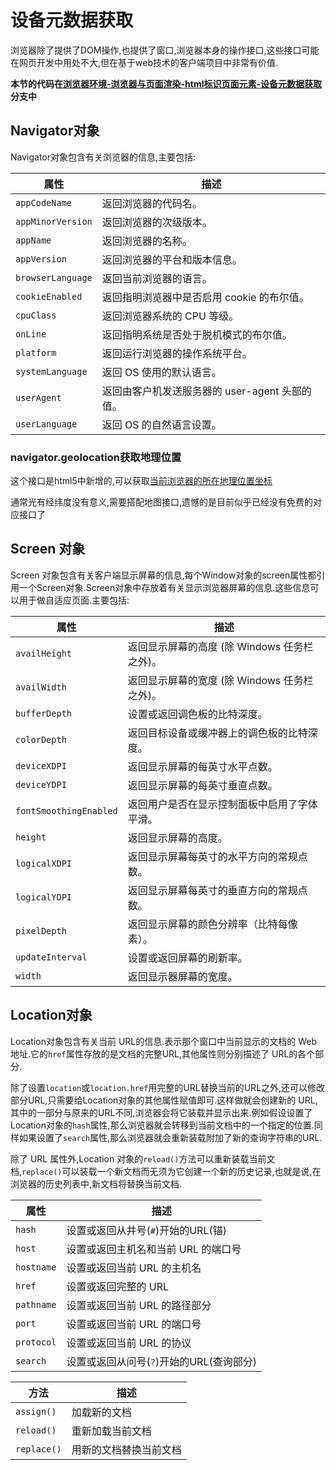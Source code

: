 # 设备元数据获取

浏览器除了提供了DOM操作,也提供了窗口,浏览器本身的操作接口,这些接口可能在网页开发中用处不大,但在基于web技术的客户端项目中非常有价值.

**本节的代码在[浏览器环境-浏览器与页面渲染-html标识页面元素-设备元数据获取](https://github.com/hsz1273327/TutorialForFront-EndWeb/tree/%E6%B5%8F%E8%A7%88%E5%99%A8%E7%8E%AF%E5%A2%83-%E6%B5%8F%E8%A7%88%E5%99%A8%E4%B8%8E%E9%A1%B5%E9%9D%A2%E6%B8%B2%E6%9F%93-html%E6%A0%87%E8%AF%86%E9%A1%B5%E9%9D%A2%E5%85%83%E7%B4%A0-%E8%AE%BE%E5%A4%87%E5%85%83%E6%95%B0%E6%8D%AE%E8%8E%B7%E5%8F%96)分支中**

## Navigator对象

Navigator对象包含有关浏览器的信息,主要包括:

| 属性              | 描述                                           |
| ----------------- | ---------------------------------------------- |
| `appCodeName`     | 返回浏览器的代码名。                           |
| `appMinorVersion` | 返回浏览器的次级版本。                         |
| `appName`         | 返回浏览器的名称。                             |
| `appVersion`      | 返回浏览器的平台和版本信息。                   |
| `browserLanguage` | 返回当前浏览器的语言。                         |
| `cookieEnabled`   | 返回指明浏览器中是否启用 cookie 的布尔值。     |
| `cpuClass`        | 返回浏览器系统的 CPU 等级。                    |
| `onLine`          | 返回指明系统是否处于脱机模式的布尔值。         |
| `platform`        | 返回运行浏览器的操作系统平台。                 |
| `systemLanguage`  | 返回 OS 使用的默认语言。                       |
| `userAgent`       | 返回由客户机发送服务器的 user-agent 头部的值。 |
| `userLanguage`    | 返回 OS 的自然语言设置。                       |

### navigator.geolocation获取地理位置

这个接口是html5中新增的,可以获取[当前浏览器的所在地理位置坐标](https://developer.mozilla.org/zh-CN/docs/Web/API/Geolocation/Using_geolocation)

通常光有经纬度没有意义,需要搭配地图接口,遗憾的是目前似乎已经没有免费的对应接口了

## Screen 对象

Screen 对象包含有关客户端显示屏幕的信息,每个Window对象的screen属性都引用一个Screen对象.Screen对象中存放着有关显示浏览器屏幕的信息.这些信息可以用于做自适应页面.主要包括:

| 属性                   | 描述                                         |
| ---------------------- | -------------------------------------------- |
| `availHeight`          | 返回显示屏幕的高度 (除 Windows 任务栏之外)。 |
| `availWidth`           | 返回显示屏幕的宽度 (除 Windows 任务栏之外)。 |
| `bufferDepth`          | 设置或返回调色板的比特深度。                 |
| `colorDepth`           | 返回目标设备或缓冲器上的调色板的比特深度。   |
| `deviceXDPI`           | 返回显示屏幕的每英寸水平点数。               |
| `deviceYDPI`           | 返回显示屏幕的每英寸垂直点数。               |
| `fontSmoothingEnabled` | 返回用户是否在显示控制面板中启用了字体平滑。 |
| `height`               | 返回显示屏幕的高度。                         |
| `logicalXDPI`          | 返回显示屏幕每英寸的水平方向的常规点数。     |
| `logicalYDPI`          | 返回显示屏幕每英寸的垂直方向的常规点数。     |
| `pixelDepth`           | 返回显示屏幕的颜色分辨率（比特每像素）。     |
| `updateInterval`       | 设置或返回屏幕的刷新率。                     |
| `width`                | 返回显示器屏幕的宽度。                       |

## Location对象

Location对象包含有关当前 URL的信息.表示那个窗口中当前显示的文档的 Web 地址.它的`href`属性存放的是文档的完整URL,其他属性则分别描述了 URL的各个部分.

除了设置`location`或`location.href`用完整的URL替换当前的URL之外,还可以修改部分URL,只需要给Location对象的其他属性赋值即可.这样做就会创建新的 URL,其中的一部分与原来的URL不同,浏览器会将它装载并显示出来.例如假设设置了Location对象的`hash`属性,那么浏览器就会转移到当前文档中的一个指定的位置.同样如果设置了`search`属性,那么浏览器就会重新装载附加了新的查询字符串的URL.

除了 URL 属性外,Location 对象的`reload()`方法可以重新装载当前文档,`replace()`可以装载一个新文档而无须为它创建一个新的历史记录,也就是说,在浏览器的历史列表中,新文档将替换当前文档.

| 属性       | 描述                                     |
| ---------- | ---------------------------------------- |
| `hash`     | 设置或返回从井号(`#`)开始的URL(锚)       |
| `host`     | 设置或返回主机名和当前 URL 的端口号      |
| `hostname` | 设置或返回当前 URL 的主机名              |
| `href`     | 设置或返回完整的 URL                     |
| `pathname` | 设置或返回当前 URL 的路径部分            |
| `port`     | 设置或返回当前 URL 的端口号              |
| `protocol` | 设置或返回当前 URL 的协议                |
| `search`   | 设置或返回从问号(`?`)开始的URL(查询部分) |

| 方法        | 描述                   |
| ----------- | ---------------------- |
| `assign()`  | 加载新的文档           |
| `reload()`  | 重新加载当前文档       |
| `replace()` | 用新的文档替换当前文档 |
